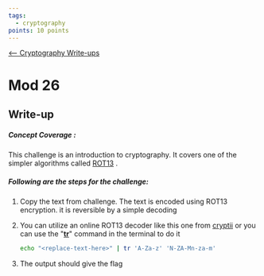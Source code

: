 ```yaml
---
tags:
  - cryptography
points: 10 points
---
```


[<-- Cryptography Write-ups](../writeup-list.md)

# Mod 26

## Write-up
##### Concept Coverage :
This challenge is an introduction to cryptography. It covers one of the simpler algorithms called [ROT13](https://en.wikipedia.org/wiki/ROT13) . 

##### Following are the steps for the challenge: 
1. Copy the text from challenge. The text is encoded using ROT13 encryption. it is reversible by a simple decoding

2. You can utilize an online ROT13 decoder like this one from [cryptii](https://cryptii.com/pipes/rot13-decoder) or you can use the "[**tr**](https://www.geeksforgeeks.org/tr-command-in-unix-linux-with-examples/)" command in the terminal to do it

    ```bash
    echo "<replace-text-here>" | tr 'A-Za-z' 'N-ZA-Mn-za-m'
    ```

3. The output should give the flag
